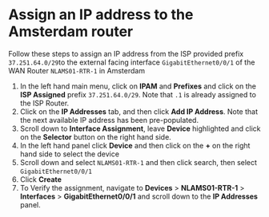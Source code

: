 # Assign an IP address to the Amsterdam router

Follow these steps to assign an IP address from the ISP provided prefix `37.251.64.0/29`to the external facing interface `GigabitEthernet0/0/1` of the WAN Router `NLAMS01-RTR-1` in Amsterdam

1. In the left hand main menu, click on **IPAM** and **Prefixes** and click on the **ISP Assigned** prefix `37.251.64.0/29`. Note that `.1` is already assigned to the ISP Router. 
2. Click on the **IP Addresses** tab, and then click **Add IP Address**. Note that the next available IP address has been pre-populated. 
3. Scroll down to **Interface Assignment**, leave **Device** highlighted and click on the **Selector** button on the right hand side.
4. In the left hand panel click **Device** and then click on the **+** on the right hand side to select the device
5. Scroll down and select `NLAMS01-RTR-1` and then click search, then select `GigabitEthernet0/0/1`
6. Click **Create**
7. To Verify the assignment, navigate to **Devices** > **NLAMS01-RTR-1** > **Interfaces** > **GigabitEthernet0/0/1** and scroll down to the **IP Addresses** panel. 